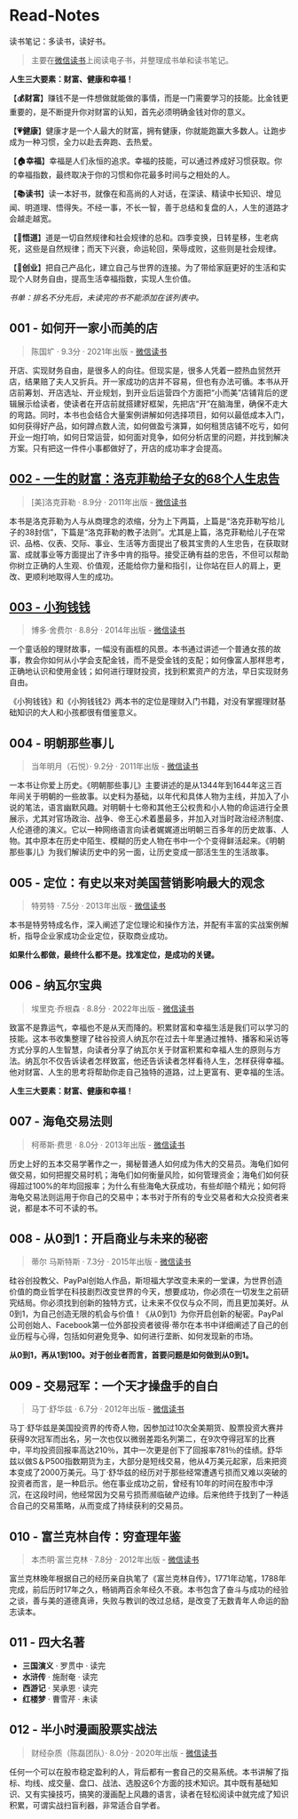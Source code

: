 # Read-Notes

读书笔记：多读书，读好书。

> 主要在[微信读书](https://weread.qq.com/)上阅读电子书，并整理成书单和读书笔记。

**人生三大要素：财富、健康和幸福！**

【**💰财富**】赚钱不是一件想做就能做的事情，而是一门需要学习的技能。比金钱更重要的，是不断提升你对财富的认知，首先必须明确金钱对你的意义。

【**💗健康**】健康才是一个人最大的财富，拥有健康，你就能跑赢大多数人。让跑步成为一种习惯，全力以赴去奔跑、去热爱。

【**🏠幸福**】幸福是人们永恒的追求。幸福的技能，可以通过养成好习惯获取。你的幸福指数，最终取决于你的习惯和你花最多时间与之相处的人。

【**📚读书**】读一本好书，就像在和高尚的人对话，在深读、精读中长知识、增见闻、明道理、悟得失。不经一事，不长一智，善于总结和复盘的人，人生的道路才会越走越宽。

【**🚀悟道**】道是一切自然规律和社会规律的总和。四季变换，日转星移，生老病死，这些是自然规律；而天下兴衰，命运轮回，荣辱成败，这些则是社会规律。

【**🦄创业**】把自己产品化，建立自己与世界的连接。为了带给家庭更好的生活和实现个人财务自由，提高生活幸福指数，实现人生价值。

_书单：排名不分先后，未读完的书不能添加在该列表中。_

## 001 - 如何开一家小而美的店

> 陈国圹 · 9.3分 · 2021年出版 - [微信读书](https://weread.qq.com/web/bookDetail/baf32110729c7061bafd96c)

开店、实现财务自由，是很多人的向往。但现实是，很多人凭着一腔热血贸然开店，结果赔了夫人又折兵。开一家成功的店并不容易，但也有办法可循。本书从开店前筹划、开店选址、开业规划，到开业后运营四个方面把“小而美”店铺背后的逻辑展示给读者，使读者在开店前就搭建好框架，先把店“开”在脑海里，确保不走大的弯路。同时，本书也会结合大量案例讲解如何选择项目，如何以最低成本入门，如何获得好产品，如何蹲点数人流，如何做盈亏演算，如何租赁店铺不吃亏，如何开业一炮打响，如何日常运营，如何面对竞争，如何分析店里的问题，并找到解决方案。只有把这一件件小事都做好了，开店的成功率才会提高。

## [002 - 一生的财富：洛克菲勒给子女的68个人生忠告](books/002%20-%20一生的财富：洛克菲勒给子女的68个人生忠告/README.md)

> [美]洛克菲勒 · 8.9分 · 2011年出版 - [微信读书](https://weread.qq.com/web/bookDetail/86e329905cb1df86e6b58b0)

本书是洛克菲勒为人与从商理念的浓缩，分为上下两篇，上篇是“洛克菲勒写给儿子的38封信”，下篇是“洛克菲勒的教子法则”。尤其是上篇，洛克菲勒给儿子在常识、品格、仪表、交际、事业、生活等方面提出了极其宝贵的人生忠告，在获取财富、成就事业等方面提出了许多中肯的指导。接受正确有益的忠告，不但可以帮助你树立正确的人生观、价值观，还能给你力量和指引，让你站在巨人的肩上，更改、更顺利地取得人生的成功。

## [003 - 小狗钱钱](books/003%20-%20小狗钱钱/README.md)

> 博多·舍费尔 · 8.8分 · 2014年出版 - [微信读书](https://weread.qq.com/web/bookDetail/ea232e205c3023ea2c96525)

一个童话般的理财故事，一幅没有画框的风景。本书通过讲述一个普通女孩的故事，教会你如何从小学会支配金钱，而不是受金钱的支配；如何像富人那样思考，正确地认识和使用金钱；如何进行理财投资，找到积累资产的方法，早日实现财务自由。

《小狗钱钱》和《小狗钱钱2》两本书的定位是理财入门书籍，对没有掌握理财基础知识的大人和小孩都很有借鉴意义。

## 004 - 明朝那些事儿

> 当年明月（石悦）· 9.2分 · 2011年出版 - [微信读书](https://weread.qq.com/web/bookDetail/a57325c05c8ed3a57224187)

一本书让你爱上历史。《明朝那些事儿》主要讲述的是从1344年到1644年这三百年间关于明朝的一些故事。以史料为基础，以年代和具体人物为主线，并加入了小说的笔法，语言幽默风趣。对明朝十七帝和其他王公权贵和小人物的命运进行全景展示，尤其对官场政治、战争、帝王心术着墨最多，并加入对当时政治经济制度、人伦道德的演义。它以一种网络语言向读者娓娓道出明朝三百多年的历史故事、人物。其中原本在历史中陌生、模糊的历史人物在书中一个个变得鲜活起来。《明朝那些事儿》为我们解读历史中的另一面，让历史变成一部活生生的生活故事。

## 005 - 定位：有史以来对美国营销影响最大的观念

> 特劳特 · 7.5分 · 2013年出版 - [微信读书](https://weread.qq.com/web/bookDetail/e6d32090593252e6dab9ab2)

本书是特劳特成名作，深入阐述了定位理论和操作方法，并配有丰富的实战案例解析，指导企业家成功企业定位，获取商业成功。

**如果什么都做，最终什么都不是。找准定位，是成功的关键。**

## 006 - 纳瓦尔宝典

> 埃里克·乔根森 · 8.8分 · 2022年出版 - [微信读书](https://weread.qq.com/web/bookDetail/e1e32b00729fc94fe1e824d)

致富不是靠运气，幸福也不是从天而降的。积累财富和幸福生活是我们可以学习的技能。这本书收集整理了硅谷投资人纳瓦尔在过去十年里通过推特、播客和采访等方式分享的人生智慧，向读者分享了纳瓦尔关于财富积累和幸福人生的原则与方法。纳瓦尔不仅告诉读者怎样致富，他还告诉读者怎样看待人生，怎样获得幸福。他对财富、人生的思考将帮助你走自己独特的道路，过上更富有、更幸福的生活。

**人生三大要素：财富、健康和幸福！**

## 007 - 海龟交易法则

> 柯蒂斯·费思 · 8.0分 · 2013年出版 - [微信读书](https://weread.qq.com/web/bookDetail/96b32bb05df4d596b5c360d)

历史上好的五本交易学著作之一，揭秘普通人如何成为伟大的交易员。海龟们如何做交易，如何把握交易时机；海龟们如何衡量风险，如何管理资金；海龟们如何获得超过100%的年均回报率；为什么有些海龟大获成功，有些却赔个精光；如何将海龟交易法则运用于你自己的交易中；本书对于所有的专业交易者和大众投资者来说，都是本不可不读的书。

## 008 - 从0到1：开启商业与未来的秘密

> 蒂尔 马斯特斯 · 7.3分 · 2015年出版 - [微信读书](https://weread.qq.com/web/bookDetail/3973284058a49f39706f0c0)

硅谷创投教父、PayPal创始人作品，斯坦福大学改变未来的一堂课，为世界创造价值的商业哲学在科技剧烈改变世界的今天，想要成功，你必须在一切发生之前研究结局。你必须找到创新的独特方式，让未来不仅仅与众不同，而且更加美好。从0到1，为自己创造无限的机会与价值！《从0到1》为你开启创新的秘密。PayPal公司创始人、Facebook第一位外部投资者彼得·蒂尔在本书中详细阐述了自己的创业历程与心得，包括如何避免竞争、如何进行垄断、如何发现新的市场。

**从0到1，再从1到100。对于创业者而言，首要问题是如何做到从0到1。**

## 009 - 交易冠军：一个天才操盘手的自白

> 马丁·舒华兹 · 6.7分 · 2012年出版 - [微信读书](https://weread.qq.com/web/bookDetail/61d3267071f8f02661db7aa)

马丁·舒华兹是美国投资界的传奇人物，因参加过10次全美期货、股票投资大赛并获得9次冠军而出名，另一次也仅以微弱差距名列第二，在9次夺得冠军的比赛中，平均投资回报率高达210％，其中一次更是创下了回报率781％的佳绩。舒华兹以做S＆P500指数期货为主，大部分是短线交易，他从4万美元起家，后来把资本变成了2000万美元。马丁·舒华兹的经历对于那些经常遭遇亏损而又难以突破的投资者而言，是一种启示。他在事业成功之前，曾经有10年的时间在股市中浮沉，在这段时间，他经常因为交易亏损而濒临破产边缘。后来他终于找到了一种适合自己的交易策略，从而变成了持续获利的交易员。

## 010 - 富兰克林自传：穷查理年鉴

> 本杰明·富兰克林 · 7.8分 · 2012年出版 - [微信读书](https://weread.qq.com/web/bookDetail/6f7322a05a836e6f7ea19ca)

富兰克林晚年根据自己的经历亲自执笔了《富兰克林自传》，1771年动笔，1788年完成，前后历时17年之久，畅销两百余年经久不衰。本书包含了奋斗与成功的经验之谈，善与美的道德真谛，失败与教训的改过总结，是改变了无数青年人命运的励志读本。

## 011 - 四大名著

- **三国演义** · 罗贯中 · 读完
- **水浒传** · 施耐奄 · 读完
- **西游记** · 吴承恩 · 读完
- **红楼梦** · 曹雪芹 · 未读

## 012 - 半小时漫画股票实战法

> 财经杂质（陈磊团队）· 8.0分 · 2020年出版 - [微信读书](https://weread.qq.com/web/bookDetail/d7c32f9071d7b82ed7c9b52)

任何一个可以在股市稳定盈利的人，背后都有一套自己的交易系统。本书讲解了指标、均线、成交量、盘口、战法、选股这6个方面的技术知识。其中既有基础知识、又有实操技巧，搞笑的漫画配上风趣的语言，读者在轻松阅读中就完成了知识积累，可谓实战扫盲利器，非常适合自学者。

